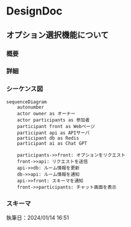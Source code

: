 # DesignDoc

## オプション選択機能について

### 概要

### 詳細

### シーケンス図

```mermaid
sequenceDiagram
    autonumber
    actor owner as オーナー
    actor participants as 参加者
    participant front as Webページ
    participant api as APIサーバ
    participant db as Redis
    participant ai as Chat GPT

    participants->>front: オプションをリクエスト
    front->>api: リクエストを送信
    api->>db: ルーム情報を更新
    db->>api: ルーム情報を通知
    api->>front: スキーマを通知
    front->>participants: チャット画面を表示
```

### スキーマ

執筆日：2024/01/14 16:51
